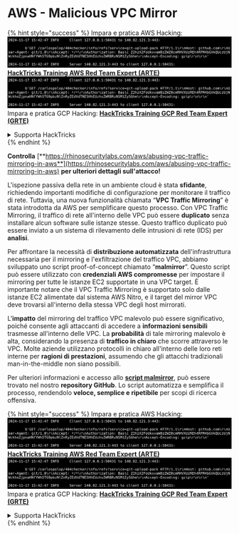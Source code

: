 # AWS - Malicious VPC Mirror

{% hint style="success" %}
Impara e pratica AWS Hacking:<img src="../../../../.gitbook/assets/image (1).png" alt="" data-size="line">[**HackTricks Training AWS Red Team Expert (ARTE)**](https://training.hacktricks.xyz/courses/arte)<img src="../../../../.gitbook/assets/image (1).png" alt="" data-size="line">\
Impara e pratica GCP Hacking: <img src="../../../../.gitbook/assets/image (2).png" alt="" data-size="line">[**HackTricks Training GCP Red Team Expert (GRTE)**<img src="../../../../.gitbook/assets/image (2).png" alt="" data-size="line">](https://training.hacktricks.xyz/courses/grte)

<details>

<summary>Supporta HackTricks</summary>

* Controlla i [**piani di abbonamento**](https://github.com/sponsors/carlospolop)!
* **Unisciti al** 💬 [**gruppo Discord**](https://discord.gg/hRep4RUj7f) o al [**gruppo telegram**](https://t.me/peass) o **seguici** su **Twitter** 🐦 [**@hacktricks\_live**](https://twitter.com/hacktricks\_live)**.**
* **Condividi trucchi di hacking inviando PR ai** [**HackTricks**](https://github.com/carlospolop/hacktricks) e [**HackTricks Cloud**](https://github.com/carlospolop/hacktricks-cloud) repos di github.

</details>
{% endhint %}

**Controlla** [**https://rhinosecuritylabs.com/aws/abusing-vpc-traffic-mirroring-in-aws**](https://rhinosecuritylabs.com/aws/abusing-vpc-traffic-mirroring-in-aws) **per ulteriori dettagli sull'attacco!**

L'ispezione passiva della rete in un ambiente cloud è stata **sfidante**, richiedendo importanti modifiche di configurazione per monitorare il traffico di rete. Tuttavia, una nuova funzionalità chiamata “**VPC Traffic Mirroring**” è stata introdotta da AWS per semplificare questo processo. Con VPC Traffic Mirroring, il traffico di rete all'interno delle VPC può essere **duplicato** senza installare alcun software sulle istanze stesse. Questo traffico duplicato può essere inviato a un sistema di rilevamento delle intrusioni di rete (IDS) per **analisi**.

Per affrontare la necessità di **distribuzione automatizzata** dell'infrastruttura necessaria per il mirroring e l'exfiltrazione del traffico VPC, abbiamo sviluppato uno script proof-of-concept chiamato “**malmirror**”. Questo script può essere utilizzato con **credenziali AWS compromesse** per impostare il mirroring per tutte le istanze EC2 supportate in una VPC target. È importante notare che il VPC Traffic Mirroring è supportato solo dalle istanze EC2 alimentate dal sistema AWS Nitro, e il target del mirror VPC deve trovarsi all'interno della stessa VPC degli host mirrorati.

L'**impatto** del mirroring del traffico VPC malevolo può essere significativo, poiché consente agli attaccanti di accedere a **informazioni sensibili** trasmesse all'interno delle VPC. La **probabilità** di tale mirroring malevolo è alta, considerando la presenza di **traffico in chiaro** che scorre attraverso le VPC. Molte aziende utilizzano protocolli in chiaro all'interno delle loro reti interne per **ragioni di prestazioni**, assumendo che gli attacchi tradizionali man-in-the-middle non siano possibili.

Per ulteriori informazioni e accesso allo [**script malmirror**](https://github.com/RhinoSecurityLabs/Cloud-Security-Research/tree/master/AWS/malmirror), può essere trovato nel nostro **repository GitHub**. Lo script automatizza e semplifica il processo, rendendolo **veloce, semplice e ripetibile** per scopi di ricerca offensiva.

{% hint style="success" %}
Impara e pratica AWS Hacking:<img src="../../../../.gitbook/assets/image (1).png" alt="" data-size="line">[**HackTricks Training AWS Red Team Expert (ARTE)**](https://training.hacktricks.xyz/courses/arte)<img src="../../../../.gitbook/assets/image (1).png" alt="" data-size="line">\
Impara e pratica GCP Hacking: <img src="../../../../.gitbook/assets/image (2).png" alt="" data-size="line">[**HackTricks Training GCP Red Team Expert (GRTE)**<img src="../../../../.gitbook/assets/image (2).png" alt="" data-size="line">](https://training.hacktricks.xyz/courses/grte)

<details>

<summary>Supporta HackTricks</summary>

* Controlla i [**piani di abbonamento**](https://github.com/sponsors/carlospolop)!
* **Unisciti al** 💬 [**gruppo Discord**](https://discord.gg/hRep4RUj7f) o al [**gruppo telegram**](https://t.me/peass) o **seguici** su **Twitter** 🐦 [**@hacktricks\_live**](https://twitter.com/hacktricks\_live)**.**
* **Condividi trucchi di hacking inviando PR ai** [**HackTricks**](https://github.com/carlospolop/hacktricks) e [**HackTricks Cloud**](https://github.com/carlospolop/hacktricks-cloud) repos di github.

</details>
{% endhint %}
